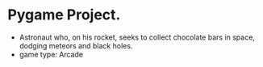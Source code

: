 # Pygame Project.

- Astronaut who, on his rocket, seeks to collect chocolate bars in space, dodging meteors and black holes.
- game type: Arcade
